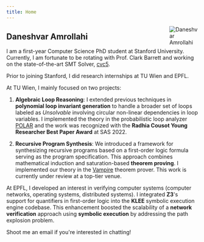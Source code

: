 ```yaml
---
title: Home
---
```


<img src="https://daneshvar-amrollahi.github.io/files/profile-pic.jpg" style="max-width:15%;min-width:40px;float:right;" alt="Daneshvar Amrollahi"/>

## Daneshvar Amrollahi


I am a first-year Computer Science PhD student at Stanford University. Currently, I am fortunate to be rotating with Prof. Clark Barrett and working on the state-of-the-art SMT Solver, [cvc5](https://cvc5.github.io/).

Prior to joining Stanford, I did research internships at TU Wien and EPFL. 

At TU Wien, I mainly focused on two projects:

1. **Algebraic Loop Reasoning**: I extended previous techniques in **polynomial loop invariant generation** to handle a broader set of loops labeled as _Unsolvable_ involving circular non-linear dependencies in loop variables. I implemented the theory in the probabilistic loop analyzer [POLAR](https://github.com/probing-lab/polar) and the work was recognized with the **Radhia Cousot Young Researcher Best Paper Award** at SAS 2022. 

2. **Recursive Program Synthesis**: We introduced a framework for synthesizing recursive programs based on a first-order logic formula serving as the program specification. This approach combines mathematical induction and saturation-based **theorem proving**. I implemented our theory in the [Vampire](https://github.com/vprover/vampire/tree/synthesis-recursive) theorem prover. This work is currently under review at a top-tier venue.

At EPFL, I developed an interest in verifying computer systems (computer networks, operating systems, distributed systems). I integrated **Z3**'s support for quantifiers in first-order logic into the **KLEE** symbolic execution engine codebase. This enhancement boosted the scalability of a **network verification** approach using **symbolic execution** by addressing the path explosion problem.

Shoot me an email if you're interested in chatting!